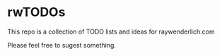 # rwTODOs

This repo is a collection of TODO lists and ideas for raywenderlich.com

Please feel free to sugest something.
